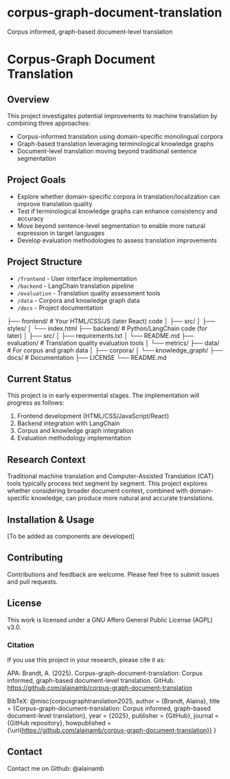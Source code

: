 # corpus-graph-document-translation
Corpus informed, graph-based document-level translation

# Corpus-Graph Document Translation

## Overview
This project investigates potential improvements to machine translation by combining three approaches:
- Corpus-informed translation using domain-specific monolingual corpora
- Graph-based translation leveraging terminological knowledge graphs
- Document-level translation moving beyond traditional sentence segmentation

## Project Goals
- Explore whether domain-specific corpora in translation/localization can improve translation quality
- Test if terminological knowledge graphs can enhance consistency and accuracy
- Move beyond sentence-level segmentation to enable more natural expression in target languages
- Develop evaluation methodologies to assess translation improvements

## Project Structure
- `/frontend` - User interface implementation
- `/backend` - LangChain translation pipeline
- `/evaluation` - Translation quality assessment tools
- `/data` - Corpora and knowledge graph data
- `/docs` - Project documentation

├── frontend/                 # Your HTML/CSS/JS (later React) code
│   ├── src/
│   ├── styles/
│   └── index.html
├── backend/                  # Python/LangChain code (for later)
│   ├── src/
│   ├── requirements.txt
│   └── README.md
├── evaluation/              # Translation quality evaluation tools
│   └── metrics/
├── data/                    # For corpus and graph data
│   ├── corpora/
│   └── knowledge_graph/
├── docs/                    # Documentation
├── LICENSE
└── README.md

## Current Status
This project is in early experimental stages. The implementation will progress as follows:
1. Frontend development (HTML/CSS/JavaScript/React)
2. Backend integration with LangChain
3. Corpus and knowledge graph integration
4. Evaluation methodology implementation

## Research Context
Traditional machine translation and Computer-Assisted Translation (CAT) tools typically process text segment by segment. This project explores whether considering broader document context, combined with domain-specific knowledge, can produce more natural and accurate translations.

## Installation & Usage
[To be added as components are developed]

## Contributing
Contributions and feedback are welcome. Please feel free to submit issues and pull requests.

## License
This work is licensed under a GNU Affero General Public License (AGPL) v3.0.

### Citation
If you use this project in your research, please cite it as:

APA:
Brandt, A. (2025). Corpus-graph-document-translation: Corpus informed, graph-based document-level translation. GitHub. https://github.com/alainamb/corpus-graph-document-translation

BibTeX:
@misc{corpusgraphtranslation2025,
    author = {Brandt, Alaina},
    title = {Corpus-graph-document-translation: Corpus informed, graph-based document-level translation},
    year = {2025},
    publisher = {GitHub},
    journal = {GitHub repository},
    howpublished = {\url{https://github.com/alainamb/corpus-graph-document-translation}}
}

## Contact
Contact me on Github: @alainamb
